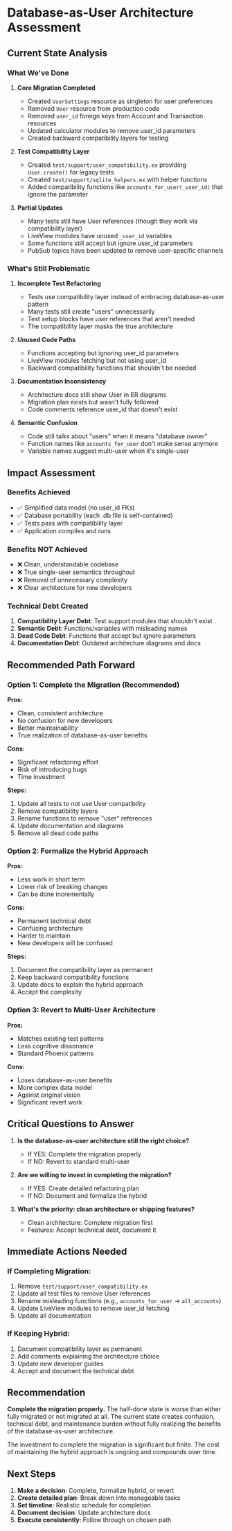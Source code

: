 # Database-as-User Architecture Assessment

## Current State Analysis

### What We've Done

1. **Core Migration Completed**
   - Created `UserSettings` resource as singleton for user preferences
   - Removed `User` resource from production code
   - Removed `user_id` foreign keys from Account and Transaction resources
   - Updated calculator modules to remove user_id parameters
   - Created backward compatibility layers for testing

2. **Test Compatibility Layer**
   - Created `test/support/user_compatibility.ex` providing `User.create()` for legacy tests
   - Created `test/support/sqlite_helpers.ex` with helper functions
   - Added compatibility functions like `accounts_for_user(_user_id)` that ignore the parameter

3. **Partial Updates**
   - Many tests still have User references (though they work via compatibility layer)
   - LiveView modules have unused `_user_id` variables
   - Some functions still accept but ignore user_id parameters
   - PubSub topics have been updated to remove user-specific channels

### What's Still Problematic

1. **Incomplete Test Refactoring**
   - Tests use compatibility layer instead of embracing database-as-user pattern
   - Many tests still create "users" unnecessarily
   - Test setup blocks have user references that aren't needed
   - The compatibility layer masks the true architecture

2. **Unused Code Paths**
   - Functions accepting but ignoring user_id parameters
   - LiveView modules fetching but not using user_id
   - Backward compatibility functions that shouldn't be needed

3. **Documentation Inconsistency**
   - Architecture docs still show User in ER diagrams
   - Migration plan exists but wasn't fully followed
   - Code comments reference user_id that doesn't exist

4. **Semantic Confusion**
   - Code still talks about "users" when it means "database owner"
   - Function names like `accounts_for_user` don't make sense anymore
   - Variable names suggest multi-user when it's single-user

## Impact Assessment

### Benefits Achieved
- ✅ Simplified data model (no user_id FKs)
- ✅ Database portability (each .db file is self-contained)
- ✅ Tests pass with compatibility layer
- ✅ Application compiles and runs

### Benefits NOT Achieved
- ❌ Clean, understandable codebase
- ❌ True single-user semantics throughout
- ❌ Removal of unnecessary complexity
- ❌ Clear architecture for new developers

### Technical Debt Created
1. **Compatibility Layer Debt**: Test support modules that shouldn't exist
2. **Semantic Debt**: Functions/variables with misleading names
3. **Dead Code Debt**: Functions that accept but ignore parameters
4. **Documentation Debt**: Outdated architecture diagrams and docs

## Recommended Path Forward

### Option 1: Complete the Migration (Recommended)

**Pros:**
- Clean, consistent architecture
- No confusion for new developers
- Better maintainability
- True realization of database-as-user benefits

**Cons:**
- Significant refactoring effort
- Risk of introducing bugs
- Time investment

**Steps:**
1. Update all tests to not use User compatibility
2. Remove compatibility layers
3. Rename functions to remove "user" references
4. Update documentation and diagrams
5. Remove all dead code paths

### Option 2: Formalize the Hybrid Approach

**Pros:**
- Less work in short term
- Lower risk of breaking changes
- Can be done incrementally

**Cons:**
- Permanent technical debt
- Confusing architecture
- Harder to maintain
- New developers will be confused

**Steps:**
1. Document the compatibility layer as permanent
2. Keep backward compatibility functions
3. Update docs to explain the hybrid approach
4. Accept the complexity

### Option 3: Revert to Multi-User Architecture

**Pros:**
- Matches existing test patterns
- Less cognitive dissonance
- Standard Phoenix patterns

**Cons:**
- Loses database-as-user benefits
- More complex data model
- Against original vision
- Significant revert work

## Critical Questions to Answer

1. **Is the database-as-user architecture still the right choice?**
   - If YES: Complete the migration properly
   - If NO: Revert to standard multi-user

2. **Are we willing to invest in completing the migration?**
   - If YES: Create detailed refactoring plan
   - If NO: Document and formalize the hybrid

3. **What's the priority: clean architecture or shipping features?**
   - Clean architecture: Complete migration first
   - Features: Accept technical debt, document it

## Immediate Actions Needed

### If Completing Migration:
1. Remove `test/support/user_compatibility.ex`
2. Update all test files to remove User references
3. Rename misleading functions (e.g., `accounts_for_user` → `all_accounts`)
4. Update LiveView modules to remove user_id fetching
5. Update all documentation

### If Keeping Hybrid:
1. Document compatibility layer as permanent
2. Add comments explaining the architecture choice
3. Update new developer guides
4. Accept and document the technical debt

## Recommendation

**Complete the migration properly.** The half-done state is worse than either fully migrated or not migrated at all. The current state creates confusion, technical debt, and maintenance burden without fully realizing the benefits of the database-as-user architecture.

The investment to complete the migration is significant but finite. The cost of maintaining the hybrid approach is ongoing and compounds over time.

## Next Steps

1. **Make a decision**: Complete, formalize hybrid, or revert
2. **Create detailed plan**: Break down into manageable tasks
3. **Set timeline**: Realistic schedule for completion
4. **Document decision**: Update architecture docs
5. **Execute consistently**: Follow through on chosen path